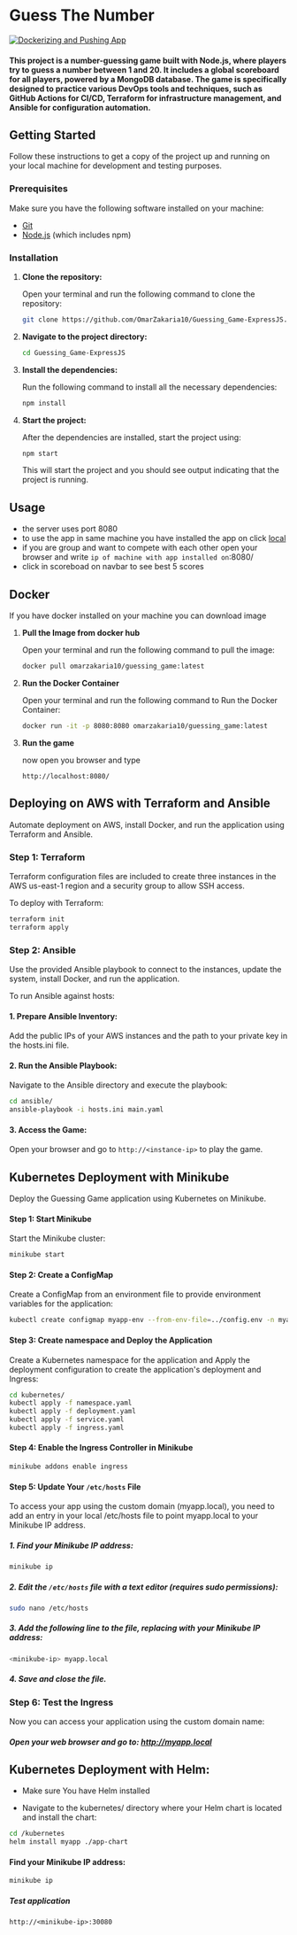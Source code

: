 # Guess The Number

[![Dockerizing and Pushing App](https://github.com/OmarZakaria10/Guessing_Game-ExpressJS/actions/workflows/nodetest.yml/badge.svg)](https://github.com/OmarZakaria10/Guessing_Game-ExpressJS/actions/workflows/nodetest.yml)

#### This project is a number-guessing game built with Node.js, where players try to guess a number between 1 and 20. It includes a global scoreboard for all players, powered by a MongoDB database. The game is specifically designed to practice various DevOps tools and techniques, such as GitHub Actions for CI/CD, Terraform for infrastructure management, and Ansible for configuration automation.

## Getting Started

Follow these instructions to get a copy of the project up and running on your local machine for development and testing purposes.

### Prerequisites

Make sure you have the following software installed on your machine:

- [Git](https://git-scm.com/)
- [Node.js](https://nodejs.org/) (which includes npm)

### Installation

1. **Clone the repository:**

    Open your terminal and run the following command to clone the repository:

    ```bash
    git clone https://github.com/OmarZakaria10/Guessing_Game-ExpressJS.git
    ```


2. **Navigate to the project directory:**

    ```bash
    cd Guessing_Game-ExpressJS
    ```

3. **Install the dependencies:**

    Run the following command to install all the necessary dependencies:

    ```bash
    npm install
    ```

4. **Start the project:**

    After the dependencies are installed, start the project using:

    ```bash
    npm start
    ```

    This will start the project and you should see output indicating that the project is running.

## Usage

- the server uses port 8080
- to use the app in same machine you have installed the app on click [local](http://localhost:8080/)
- if you are group and want to compete with each other open your browser and write `ip of machine with app installed on`:8080/
- click in scoreboad on navbar to see best 5 scores


## Docker 

If you have docker installed on your machine you can download image
1. **Pull the Image from docker hub**

    Open your terminal and run the following command to pull the image:

    ```bash
    docker pull omarzakaria10/guessing_game:latest
    ```
2. **Run the Docker Container**

    Open your terminal and run the following command to Run the Docker Container:

    ```bash
    docker run -it -p 8080:8080 omarzakaria10/guessing_game:latest
    ```
3. **Run the game**
    
    now open you browser and type 
    ```url
    http://localhost:8080/
    ```
## Deploying on AWS with Terraform and Ansible
Automate deployment on AWS, install Docker, and run the application using Terraform and Ansible.
### Step 1: Terraform 

Terraform configuration files are included to create three instances in the AWS us-east-1 region and a security group to allow SSH access.

To deploy with Terraform:

```bash
terraform init
terraform apply
```

### Step 2: Ansible
Use the provided Ansible playbook to connect to the instances, update the system, install Docker, and run the application.

To run Ansible against hosts:

#### 1. Prepare Ansible Inventory:

Add the public IPs of your AWS instances and the path to your private key in the hosts.ini file.
#### 2. Run the Ansible Playbook:

Navigate to the Ansible directory and execute the playbook:
```bash
cd ansible/
ansible-playbook -i hosts.ini main.yaml
```
#### 3. Access the Game:
Open your browser and go to `http://<instance-ip>` to play the game.

## Kubernetes Deployment with Minikube
Deploy the Guessing Game application using Kubernetes on Minikube.

#### Step 1: Start Minikube
Start the Minikube cluster:

```bash
minikube start
```
#### Step 2: Create a ConfigMap
Create a ConfigMap from an environment file to provide environment variables for the application:

```bash
kubectl create configmap myapp-env --from-env-file=../config.env -n myapp-namespace
```

#### Step 3: Create namespace and Deploy the Application
Create a Kubernetes namespace for the application and Apply the deployment configuration to create the application's deployment and Ingress:

```bash
cd kubernetes/
kubectl apply -f namespace.yaml 
kubectl apply -f deployment.yaml 
kubectl apply -f service.yaml 
kubectl apply -f ingress.yaml
```

#### Step 4: Enable the Ingress Controller in Minikube

```bash
minikube addons enable ingress
```

#### Step 5: Update Your `/etc/hosts` File
To access your app using the custom domain (myapp.local), you need to add an entry in your local /etc/hosts file to point myapp.local to your Minikube IP address.

##### 1. Find your Minikube IP address:
```bash
minikube ip
```
##### 2. Edit the `/etc/hosts` file with a text editor (requires sudo permissions):
```bash
sudo nano /etc/hosts
```
##### 3. Add the following line to the file, replacing <minikube-ip> with your Minikube IP address:

```bash
<minikube-ip> myapp.local
```

##### 4. Save and close the file.

### Step 6: Test the Ingress
Now you can access your application using the custom domain name:
##### Open your web browser and go to: http://myapp.local


## Kubernetes Deployment with Helm:
- Make sure You have Helm installed

- Navigate to the kubernetes/ directory where your Helm chart is located and install the chart:

```bash
cd /kubernetes
helm install myapp ./app-chart
```
#### Find your Minikube IP address:

```bash
minikube ip
```
##### Test application

`http://<minikube-ip>:30080`

